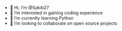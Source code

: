 - 👋 Hi, I’m @Sakib27
- 👀 I’m interested in gaining coding experience 
- 🌱 I’m currently learning Python 
- 💞️ I’m looking to collaborate on open source projects 

<!---
Sakib27/Sakib27 is a ✨ special ✨ repository because its `README.md` (this file) appears on your GitHub profile.
You can click the Preview link to take a look at your changes.
--->
